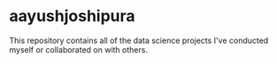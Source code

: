 # aayushjoshipura
This repository contains all of the data science projects I've conducted myself or collaborated on with others. 
